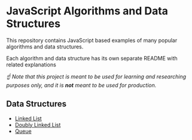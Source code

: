 # JavaScript Algorithms and Data Structures
This repository contains JavaScript based examples of many
popular algorithms and data structures.

Each algorithm and data structure has its own separate README
with related explanations

*☝ Note that this project is meant to be used for learning and researching purposes
only, and it is **not** meant to be used for production.*

## Data Structures

* [Linked List](src/DataStructures/LinkedLists)
* [Doubly Linked List](src/DataStructures/DoublyLinkedLists)
* [Queue](src/DataStructures/Queue)

